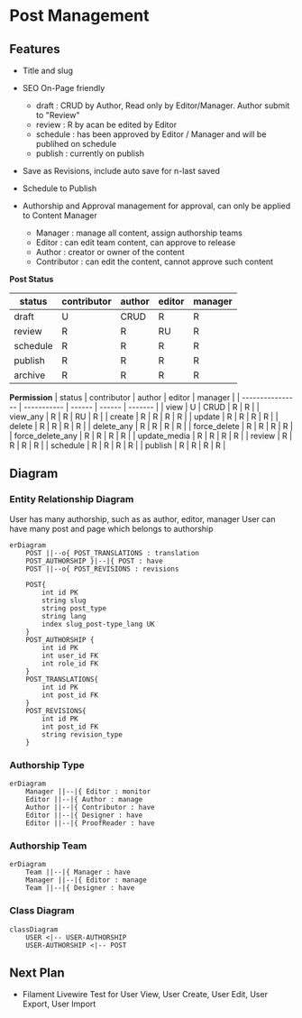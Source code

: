 # Post Management

## Features
- Title and slug
- SEO On-Page friendly

  - draft : CRUD by Author, Read only by Editor/Manager. Author submit to "Review"
  - review : R by acan be edited by Editor
  - schedule : has been approved by Editor / Manager and will be publihed on schedule
  - publish : currently on publish
- Save as Revisions, include auto save for n-last saved
- Schedule to Publish
- Authorship and Approval management for approval, can only be applied to Content Manager
  - Manager : manage all content, assign authorship teams
  - Editor : can edit team content, can approve to release
  - Author : creator or owner of the content
  - Contributor : can edit the content, cannot approve such content
  
**Post Status**

| status   | contributor | author | editor | manager |
| -------- | ----------- | ------ | ------ | ------- |
| draft    | U           | CRUD   | R      | R       |
| review   | R           | R      | RU     | R       |
| schedule | R           | R      | R      | R       |
| publish  | R           | R      | R      | R       |
| archive  | R           | R      | R      | R       |

**Permission**
| status           | contributor | author | editor | manager |
| ---------------- | ----------- | ------ | ------ | ------- |
| view             | U           | CRUD   | R      | R       |
| view_any         | R           | R      | RU     | R       |
| create           | R           | R      | R      | R       |
| update           | R           | R      | R      | R       |
| delete           | R           | R      | R      | R       |
| delete_any       | R           | R      | R      | R       |
| force_delete     | R           | R      | R      | R       |
| force_delete_any | R           | R      | R      | R       |
| update_media     | R           | R      | R      | R       |
| review           | R           | R      | R      | R       |
| schedule         | R           | R      | R      | R       |
| publish          | R           | R      | R      | R       |


## Diagram

### Entity Relationship Diagram
User has many authorship, such as as author, editor, manager
User can have many post and page which belongs to authorship
```mermaid
erDiagram
    POST ||--o{ POST_TRANSLATIONS : translation
    POST_AUTHORSHIP }|--|{ POST : have
    POST ||--o{ POST_REVISIONS : revisions

    POST{
        int id PK
        string slug
        string post_type
        string lang
        index slug_post-type_lang UK
    }
    POST_AUTHORSHIP {
        int id PK
        int user_id FK
        int role_id FK
    }
    POST_TRANSLATIONS{
        int id PK
        int post_id FK
    }
    POST_REVISIONS{
        int id PK
        int post_id FK
        string revision_type
    }

```

### Authorship Type
```mermaid
erDiagram
    Manager ||--|{ Editor : monitor
    Editor ||--|{ Author : manage
    Author ||--|{ Contributor : have
    Editor ||--|{ Designer : have
    Editor ||--|{ ProofReader : have

```

### Authorship Team
```mermaid
erDiagram
    Team ||--|{ Manager : have
    Manager ||--|{ Editor : manage
    Team ||--|{ Designer : have

```

### Class Diagram

```mermaid
classDiagram
    USER <|-- USER-AUTHORSHIP
    USER-AUTHORSHIP <|-- POST
```

## Next Plan
- Filament Livewire Test for User View, User Create, User Edit, User Export, User Import